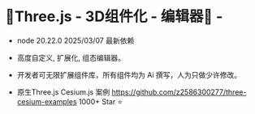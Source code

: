 # 🍃Three.js - 3D组件化 - 编辑器🍁 -

- node 20.22.0 2025/03/07 最新依赖

- 高度自定义, 扩展化, 组态编辑器。

- 开发者可无限扩展组件库，所有组件均为 Ai 撰写，人为只做少许修改。

- 原生Three.js Cesium.js 案例 https://github.com/z2586300277/three-cesium-examples 1000+ Star ⭐


